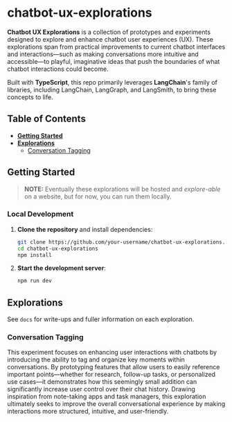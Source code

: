 # chatbot-ux-explorations

**Chatbot UX Explorations** is a collection of prototypes and experiments designed to explore and enhance chatbot user experiences (UX). These explorations span from practical improvements to current chatbot interfaces and interactions—such as making conversations more intuitive and accessible—to playful, imaginative ideas that push the boundaries of what chatbot interactions could become.

Built with **TypeScript**, this repo primarily leverages **LangChain**'s family of libraries, including LangChain, LangGraph, and LangSmith, to bring these concepts to life.

## Table of Contents

- [**Getting Started**](#getting-started)
- [**Explorations**](#explorations)
  - [Conversation Tagging](#conversation-tagging)

## Getting Started
>
> **NOTE:** Eventually these explorations will be hosted and *explore-able* on a website, but for now, you can run them locally.

### Local Development

1. **Clone the repository** and install dependencies:

   ```bash
   git clone https://github.com/your-username/chatbot-ux-explorations.git
   cd chatbot-ux-explorations
   npm install
   ```

2. **Start the development server**:

   ```bash
   npm run dev
   ```

## Explorations

See `docs` for write-ups and fuller information on each exploration.

### Conversation Tagging

This experiment focuses on enhancing user interactions with chatbots by introducing the ability to tag and organize key moments within conversations. By prototyping features that allow users to easily reference important points—whether for research, follow-up tasks, or personalized use cases—it demonstrates how this seemingly small addition can significantly increase user control over their chat history. Drawing inspiration from note-taking apps and task managers, this exploration ultimately seeks to improve the overall conversational experience by making interactions more structured, intuitive, and user-friendly.
